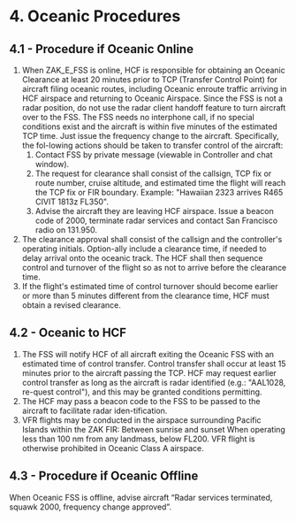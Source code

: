 # 4. Oceanic Procedures

## 4.1 - Procedure if Oceanic Online

1. When ZAK_E_FSS is online, HCF is responsible for obtaining an Oceanic Clearance at least 20 minutes prior to TCP (Transfer Control Point) for aircraft filing oceanic routes, including Oceanic enroute traffic arriving in HCF airspace and returning to Oceanic Airspace. Since the FSS is not a radar position, do not use the radar client handoff feature to turn aircraft over to the FSS. The FSS needs no interphone call, if no special conditions exist and the aircraft is within five minutes of the estimated TCP time. Just issue the frequency change to the aircraft. Specifically, the fol-lowing actions should be taken to transfer control of the aircraft:
   1. Contact FSS by private message (viewable in Controller and chat window).
   2. The request for clearance shall consist of the callsign, TCP fix or route number, cruise altitude, and estimated time the flight will reach the TCP fix or FIR boundary. Example: "Hawaiian 2323 arrives R465 CIVIT 1813z FL350".
   3. Advise the aircraft they are leaving HCF airspace. Issue a beacon code of 2000, terminate radar services and contact San Francisco radio on 131.950.
2. The clearance approval shall consist of the callsign and the controller's operating initials. Option-ally include a clearance time, if needed to delay arrival onto the oceanic track. The HCF shall then sequence control and turnover of the flight so as not to arrive before the clearance time.
3. If the flight's estimated time of control turnover should become earlier or more than 5 minutes different from the clearance time, HCF must obtain a revised clearance.

## 4.2 - Oceanic to HCF

1. The FSS will notify HCF of all aircraft exiting the Oceanic FSS with an estimated time of control transfer. Control transfer shall occur at least 15 minutes prior to the aircraft passing the TCP. HCF may request earlier control transfer as long as the aircraft is radar identified (e.g.: "AAL1028, re-quest control"), and this may be granted conditions permitting.
2. The HCF may pass a beacon code to the FSS to be passed to the aircraft to facilitate radar iden-tification.
3. VFR flights may be conducted in the airspace surrounding Pacific Islands within the ZAK FIR: Between sunrise and sunset When operating less than 100 nm from any landmass, below FL200. VFR flight is otherwise prohibited in Oceanic Class A airspace.

## 4.3 - Procedure if Oceanic Offline

When Oceanic FSS is offline, advise aircraft “Radar services terminated, squawk 2000, frequency change approved”.
